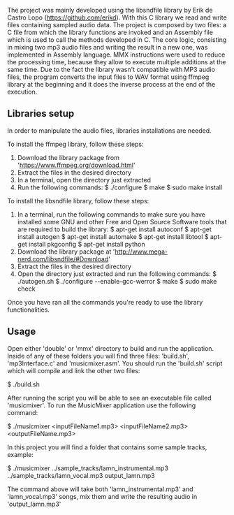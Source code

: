 The project was mainly developed using the libsndfile library by Erik de Castro Lopo (https://github.com/erikd).
With this C library we read and write files containing sampled audio data.
The project is composed by two files: a C file from which the library functions are invoked and an Assembly file which is used to call the methods developed in C.
The core logic, consisting in mixing two mp3 audio files and writing the result in a new one, was implemented in Assembly language. MMX instructions were used to reduce the processing time, because they allow to execute multiple additions at the same time.
Due to the fact the library wasn't compatible with MP3 audio files, the program converts the input files to WAV format using ffmpeg library at the beginning and it does the inverse process at the end of the execution.

Libraries setup
--------------------
In order to manipulate the audio files, libraries installations are needed.

To install the ffmpeg library, follow these steps:
1) Download the library package from 'https://www.ffmpeg.org/download.html'
2) Extract the files in the desired directory
3) In a terminal, open the directory just extracted
4) Run the following commands:
  $ ./configure
  $ make
  $ sudo make install

To install the libsndfile library, follow these steps:
1) In a terminal, run the following commands to make sure you have installed some GNU and other Free and Open Source Software tools that are required to build the library:
  $ apt-get install autoconf
  $ apt-get install autogen
  $ apt-get install automake
  $ apt-get install libtool
  $ apt-get install pkgconfig
  $ apt-get install python
2) Download the library package at 'http://www.mega-nerd.com/libsndfile/#Download'
3) Extract the files in the desired directory
4) Open the directory just extracted and run the following commands:
  $ ./autogen.sh
  $ ./configure --enable-gcc-werror
  $ make
  $ sudo make check

Once you have ran all the commands you're ready to use the library functionalities.
  
Usage
----------
Open either 'double' or 'mmx' directory to build and run the application.
Inside of any of these folders you will find three files: 'build.sh', 'mp3Interface.c' and 'musicmixer.asm'.
You should run the 'build.sh' script which will compile and link the other two files:

  $ ./build.sh
  
After running the script you will be able to see an executable file called 'musicmixer'. To run the MusicMixer application use the following command:

  $ ./musicmixer <inputFileName1.mp3> <inputFileName2.mp3> <outputFileName.mp3>
  
In this project you will find a folder that contains some sample tracks, example:
  
  $ ./musicmixer ../sample_tracks/lamn_instrumental.mp3 ../sample_tracks/lamn_vocal.mp3 output_lamn.mp3
  
The command above will take both 'lamn_instrumental.mp3' and 'lamn_vocal.mp3' songs, mix them and write the resulting audio in 'output_lamn.mp3'

